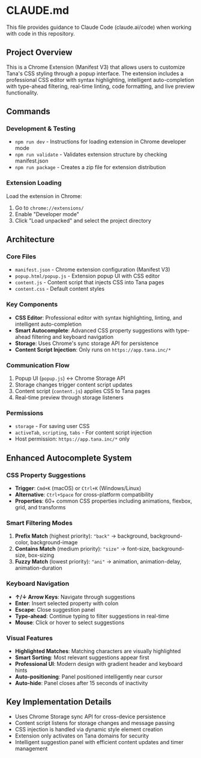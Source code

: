 # CLAUDE.md

This file provides guidance to Claude Code (claude.ai/code) when working with code in this repository.

## Project Overview
This is a Chrome Extension (Manifest V3) that allows users to customize Tana's CSS styling through a popup interface. The extension includes a professional CSS editor with syntax highlighting, intelligent auto-completion with type-ahead filtering, real-time linting, code formatting, and live preview functionality.

## Commands

### Development & Testing
- `npm run dev` - Instructions for loading extension in Chrome developer mode
- `npm run validate` - Validates extension structure by checking manifest.json
- `npm run package` - Creates a zip file for extension distribution

### Extension Loading
Load the extension in Chrome:
1. Go to `chrome://extensions/`
2. Enable "Developer mode"
3. Click "Load unpacked" and select the project directory

## Architecture

### Core Files
- `manifest.json` - Chrome extension configuration (Manifest V3)
- `popup.html/popup.js` - Extension popup UI with CSS editor
- `content.js` - Content script that injects CSS into Tana pages
- `content.css` - Default content styles

### Key Components
- **CSS Editor**: Professional editor with syntax highlighting, linting, and intelligent auto-completion
- **Smart Autocomplete**: Advanced CSS property suggestions with type-ahead filtering and keyboard navigation
- **Storage**: Uses Chrome's sync storage API for persistence
- **Content Script Injection**: Only runs on `https://app.tana.inc/*`

### Communication Flow
1. Popup UI (`popup.js`) ↔ Chrome Storage API
2. Storage changes trigger content script updates
3. Content script (`content.js`) applies CSS to Tana pages
4. Real-time preview through storage listeners

### Permissions
- `storage` - For saving user CSS
- `activeTab`, `scripting`, `tabs` - For content script injection
- Host permission: `https://app.tana.inc/*` only

## Enhanced Autocomplete System

### CSS Property Suggestions
- **Trigger**: `Cmd+K` (macOS) or `Ctrl+K` (Windows/Linux) 
- **Alternative**: `Ctrl+Space` for cross-platform compatibility
- **Properties**: 60+ common CSS properties including animations, flexbox, grid, and transforms

### Smart Filtering Modes
1. **Prefix Match** (highest priority): `"back"` → background, background-color, background-image
2. **Contains Match** (medium priority): `"size"` → font-size, background-size, box-sizing  
3. **Fuzzy Match** (lowest priority): `"ani"` → animation, animation-delay, animation-duration

### Keyboard Navigation
- **↑/↓ Arrow Keys**: Navigate through suggestions
- **Enter**: Insert selected property with colon
- **Escape**: Close suggestion panel
- **Type-ahead**: Continue typing to filter suggestions in real-time
- **Mouse**: Click or hover to select suggestions

### Visual Features
- **Highlighted Matches**: Matching characters are visually highlighted
- **Smart Sorting**: Most relevant suggestions appear first
- **Professional UI**: Modern design with gradient header and keyboard hints
- **Auto-positioning**: Panel positioned intelligently near cursor
- **Auto-hide**: Panel closes after 15 seconds of inactivity

## Key Implementation Details
- Uses Chrome Storage sync API for cross-device persistence
- Content script listens for storage changes and message passing
- CSS injection is handled via dynamic style element creation
- Extension only activates on Tana domains for security
- Intelligent suggestion panel with efficient content updates and timer management